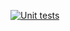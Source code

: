 [![Unit tests](https://github.com/vadim-hleif/ktor-simple-rest-service/workflows/Unit%20tests/badge.svg?branch=master&event=push)](https://github.com/vadim-hleif/ktor-simple-rest-service/actions?query=workflow%3A%22Unit+tests%22)